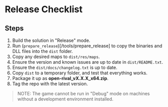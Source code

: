 # Release Checklist

## Steps

1. Build the solution in "Release" mode.
2. Run (`prepare_release`)[/tools/prepare_release] to copy the binaries and DLL files into the `dist` folder.
3. Copy any desired maps to `dist/res/maps`.
4. Ensure the version and known issues are up to date in `dist/README.txt`.
5. Ensure the `dist/docs/changelog.txt` is up to date.
6. Copy `dist` to a temporary folder, and test that everything works.
7. Package it up as **open-rival_vX.X.X_x64.zip**.
8. Tag the repo with the latest version.

> NOTE: The game cannot be run in "Debug" mode on machines without a development environment installed.
